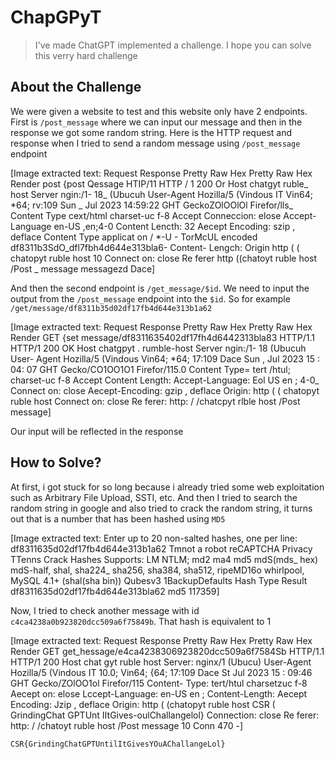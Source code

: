 # ChapGPyT
> I've made ChatGPT implemented a challenge. I hope you can solve this verry hard challenge

## About the Challenge
We were given a website to test and this website only have 2 endpoints. First is `/post_message` where we can input our message and then in the response we got some random string. Here is the HTTP request and response when I tried to send a random message using `/post_message` endpoint


[Image extracted text: Request
Response
Pretty
Raw
Hex
Pretty
Raw
Hex
Render
post
{post
Qessage
HTIP/11
HTTP / 1
200
Or
Host
chatgyt
ruble_
host
Server
ngin:/1-
18_
(Ubucuh
User-Agent
Hozilla/5
(Vindous
IT
Vin64;
*64;
rv:109
Sun _
Jul
2023
14:59:22
GHT
GeckoZOlOOlOl Firefor/lls_
Content
Type
cext/html
charset-uc f-8
Accept
Conneccion:
elose
Accept-Language
en-US ,en;4-0
Content
Lencth:
32
Aecept
Encoding:
szip ,
deflace
Content
Type
applicat
on / *-U -
TorMcUL
encoded
df8311b3SdO_dfl7fbh4d644e313bla6-
Content-
Lengch:
Origin
http
( ( chatopyt
ruble
host
10 Connect
on:
close
Re ferer
http
((chatoyt
ruble
host /Post _
message
messagezd
Dace]


And then the second endpoint is `/get_message/$id`. We need to input the output from the `/post_message` endpoint into the `$id`. So for example `/get/message/df8311b35d02df17fb4d644e313b1a62`


[Image extracted text: Request
Response
Pretty
Raw
Hex
Pretty
Raw
Hex
Render
GET
{set
message/df8311635402df17fh4d6442313bla83
HTTP/1.1
HTTP/1
200
OK
Host
chatgpyt . rumble-host
Server
ngin:/1-
18
(Ubucuh
User-
Agent
Hozilla/5
(Vindous
Vin64;
*64;
17:109
Dace
Sun ,
Jul
2023
15 : 04: 07
GHT
Gecko/CO1OO1O1
Firefor/115.0
Content
Type=
tert /htul;
charset-uc f-8
Accept
Content
Length:
Accept-Language:
Eol
US
en ; 4-0_
Connect
on:
close
Aecept-Encoding:
gzip ,
deflace
Origin:
http
( ( chatopyt
ruble
host
Connect
on:
close
Re ferer:
http: / /chatcpyt
rlble
host /Post
message]


Our input will be reflected in the response

## How to Solve?
At first, i got stuck for so long because i already tried some web exploitation such as Arbitrary File Upload, SSTI, etc. And then I tried to search the random string in google and also tried to crack the random string, it turns out that is a number that has been hashed using `MD5`


[Image extracted text: Enter up to 20 non-salted hashes,
one per line:
df8311635d02df17fb4d644e313b1a62
Tmnot a robot
reCAPTCHA
Privacy
TTenns
Crack Hashes
Supports: LM
NTLM;
md2
ma4
md5
mdS(mds_
hex)
mdS-half, shal, sha224_
sha256, sha384, sha512, ripeMD16o
whirlpool, MySQL 4.1+ (shal(sha
bin))
Qubesv3 1BackupDefaults
Hash
Type
Result
df8311635d02df17fb4d644e313bla62
md5
117359]


Now, I tried to check another message with id `c4ca4238a0b923820dcc509a6f75849b`. That hash is equivalent to 1


[Image extracted text: Request
Response
Pretty
Raw
Hex
Pretty
Raw
Hex
Render
GET
get_hessage/e4ca4238306923820dcc509a6f7584Sb
HTTP/1.1
HTTP/1
200
Host
chat gyt
ruble
host
Server:
nginx/1
(Ubucu)
User-Agent
Hozilla/5
(Vindous
IT
10.0;
Vin64;
{64;
17:109
Dace
St
Jul
2023
15 : 09:46
GHT
Gecko/ZOlOO1ol
Firefor/115
Content-
Type:
tert/htul
charsetzuc f-8
Aecept
on:
elose
Lccept-Language:
en-US
en ;
Content-Length:
Aecept
Encoding:
Jzip ,
deflace
Origin:
http
( (chatopyt
ruble
host
CSR ( GrindingChat GPTUnt
IItGives-oulChallangelol}
Connection:
close
Re ferer:
http: / /chatoyt
ruble
host /Post
message
10
Conn
470 -]

```
CSR{GrindingChatGPTUntilItGivesYOuAChallangeLol}
```
